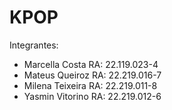 # KPOP
Integrantes:
* Marcella Costa    RA: 22.119.023-4 
* Mateus Queiroz    RA: 22.219.016-7
* Milena Teixeira   RA: 22.219.011-8
* Yasmin Vitorino   RA: 22.219.012-6
